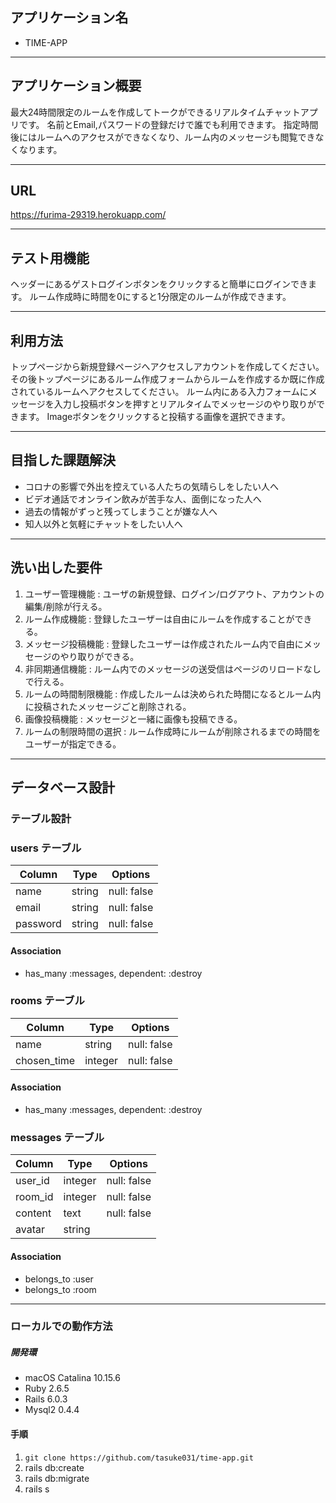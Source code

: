 ## アプリケーション名
* TIME-APP
___

## アプリケーション概要
最大24時間限定のルームを作成してトークができるリアルタイムチャットアプリです。
名前とEmail,パスワードの登録だけで誰でも利用できます。
指定時間後にはルームへのアクセスができなくなり、ルーム内のメッセージも閲覧できなくなります。
___

## URL
https://furima-29319.herokuapp.com/
___

## テスト用機能
ヘッダーにあるゲストログインボタンをクリックすると簡単にログインできます。
ルーム作成時に時間を0にすると1分限定のルームが作成できます。
___

## 利用方法
トップページから新規登録ページへアクセスしアカウントを作成してください。
その後トップページにあるルーム作成フォームからルームを作成するか既に作成されているルームへアクセスしてください。
ルーム内にある入力フォームにメッセージを入力し投稿ボタンを押すとリアルタイムでメッセージのやり取りができます。
Imageボタンをクリックすると投稿する画像を選択できます。
___

## 目指した課題解決
* コロナの影響で外出を控えている人たちの気晴らしをしたい人へ
* ビデオ通話でオンライン飲みが苦手な人、面倒になった人へ
* 過去の情報がずっと残ってしまうことが嫌な人へ
* 知人以外と気軽にチャットをしたい人へ
___

## 洗い出した要件
1. ユーザー管理機能 : ユーザの新規登録、ログイン/ログアウト、アカウントの編集/削除が行える。
2. ルーム作成機能 : 登録したユーザーは自由にルームを作成することができる。
3. メッセージ投稿機能 : 登録したユーザーは作成されたルーム内で自由にメッセージのやり取りができる。
4. 非同期通信機能 : ルーム内でのメッセージの送受信はページのリロードなしで行える。
5. ルームの時間制限機能 : 作成したルームは決められた時間になるとルーム内に投稿されたメッセージごと削除される。
6. 画像投稿機能 : メッセージと一緒に画像も投稿できる。
7. ルームの制限時間の選択 : ルーム作成時にルームが削除されるまでの時間をユーザーが指定できる。
___

## データベース設計
### テーブル設計

### users テーブル

| Column   | Type    | Options     |
| -------- | ------- | ----------- |
| name     | string  | null: false |
| email    | string  | null: false |
| password | string  | null: false |

#### Association

- has_many :messages, dependent: :destroy

### rooms テーブル

| Column      | Type    | Options     |
| ----------- | ------- | ----------- |
| name        | string  | null: false |
| chosen_time | integer | null: false |
#### Association

- has_many :messages, dependent: :destroy

### messages テーブル

| Column  | Type    | Options     |
| ------- | ------- | ----------- |
| user_id | integer | null: false |
| room_id | integer | null: false |
| content | text    | null: false |
| avatar  | string  |             |

#### Association

- belongs_to :user
- belongs_to :room
___

### ローカルでの動作方法
##### 開発環
* macOS Catalina 10.15.6
* Ruby 2.6.5
* Rails 6.0.3
* Mysql2 0.4.4

#### 手順
1. `git clone https://github.com/tasuke031/time-app.git`
2. rails db:create
3. rails db:migrate
4. rails s